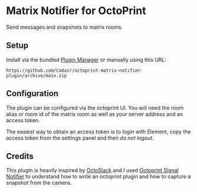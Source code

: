 # Matrix Notifier for OctoPrint

Send messages and snapshots to matrix rooms.

## Setup

Install via the bundled [Plugin Manager](https://docs.octoprint.org/en/master/bundledplugins/pluginmanager.html)
or manually using this URL:

    https://github.com/Cadair/octoprint-matrix-notifier-plugin/archive/main.zip

## Configuration

The plugin can be configured via the octoprint UI. You will need the room alias or room id of the matrix room as well as your server address and an access token.

The easiest way to obtain an access token is to login with Element, copy the access token from the settings panel and then *do not logout*.

## Credits

This plugin is heavily inspired by [OctoSlack](https://github.com/fraschetti/Octoslack) and I used [Octoprint Signal Notifier](https://github.com/aerickson/OctoPrint_Signal-Notifier) to understand how to write an octoprint plugin and how to capture a snapshot from the camera.
